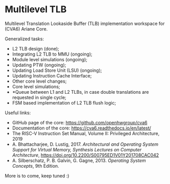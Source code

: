 # Multilevel TLB

Multilevel Translation Lookaside Buffer (TLB) implementation workspace for (CVA6) Ariane Core.

Generalized tasks:
*   L2 TLB design (done);
*   Integrating L2 TLB to MMU (ongoing);
*   Module level simulations (ongoing);
*   Updating PTW (ongoing);
*   Updating Load Store Unit (LSU) (ongoing);
*   Updating Instruction Cache Interface;
*   Other core level changes; 
*   Core level simulations;
*   *Queue between L1 and L2 TLBs, in case double translations are requested in single cycle;
*   FSM based implementation of L2 TLB flush logic;

Useful links:
*   GitHub page of the core: https://github.com/openhwgroup/cva6
*   Documentation of the core: https://cva6.readthedocs.io/en/latest/
*   The RISC-V Instruction Set Manual, Volume II: Privileged Architecture, 2019
*   A. Bhattacharjee, D. Lustig, 2017. _Architectural and Operating System Support for Virtual Memory, Synthesis Lectures on Computer Architecture_, https://doi.org/10.2200/S00795ED1V01Y201708CAC042
*   A. Silberschatz, P. B. Galvin, G. Gagne, 2013. _Operating System Concepts_, 9th Edition.

More is to come, keep tuned :)
